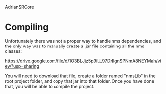 AdrianSRCore

# Compiling

Unfortunately there was not a proper way to handle nms dependencies, and the only way was to manually create a .jar file containing all the nms classes:

https://drive.google.com/file/d/1O3BLJjz5p9iU_97DNIgnSPNmA8NEYMah/view?usp=sharing

You will need to download that file, create a folder named "nmsLib" in the root project folder, and copy that jar into that folder.
Once you have done that, you will be able to compile the project.